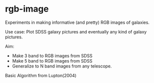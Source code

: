 # rgb-image
Experiments in making informative (and pretty) RGB images of galaxies.

Use case: Plot SDSS galaxy pictures and eventually any kind of galaxy pictures.

Aim:
- Make 3 band to RGB images from SDSS
- Make 5 band to RGB images from SDSS
- Generalize to N band images from any telescope.

Basic Algorithm from Lupton(2004)
